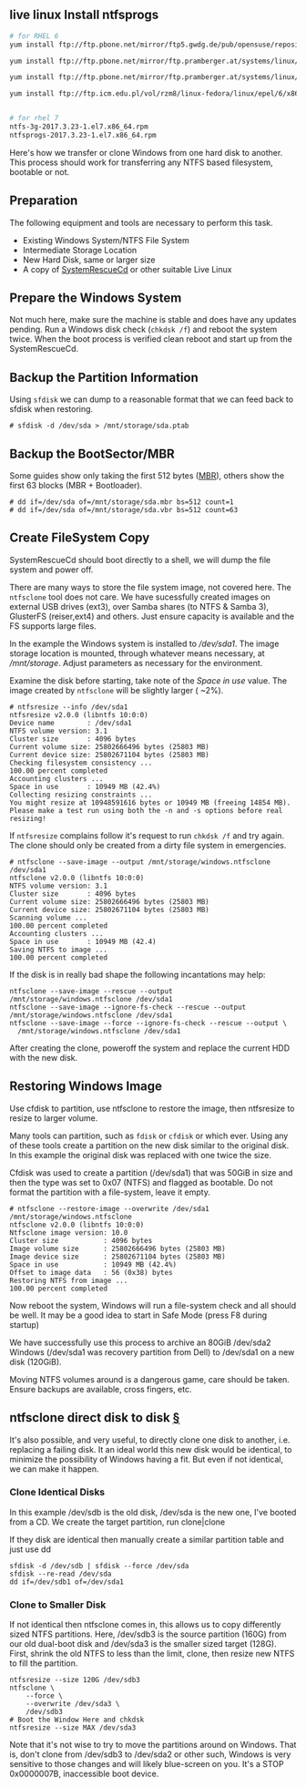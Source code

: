 

## live linux Install ntfsprogs

```bash
# for RHEL 6
yum install ftp://ftp.pbone.net/mirror/ftp5.gwdg.de/pub/opensuse/repositories/Virtualization:/Appliances/RedHat_RHEL-6/x86_64/libx86emu1-1.5-1.1.x86_64.rpm

yum install ftp://ftp.pbone.net/mirror/ftp.pramberger.at/systems/linux/contrib/rhel6/x86_64/libhd-20.1-1.el6.pp.x86_64.rpm

yum install ftp://ftp.pbone.net/mirror/ftp.pramberger.at/systems/linux/contrib/rhel6/x86_64/ntfs-3g-libs-2017.3.23-1.el6.pp.x86_64.rpm

yum install ftp://ftp.icm.edu.pl/vol/rzm8/linux-fedora/linux/epel/6/x86_64/Packages/n/ntfsprogs-2017.3.23-1.el6.x86_64.rpm


# for rhel 7 
ntfs-3g-2017.3.23-1.el7.x86_64.rpm  
ntfsprogs-2017.3.23-1.el7.x86_64.rpm
```



Here's how we transfer or clone Windows from one hard disk to another. This process should work for transferring any NTFS based filesystem, bootable or not.

## Preparation

The following equipment and tools are necessary to perform this task.

- Existing Windows System/NTFS File System
- Intermediate Storage Location
- New Hard Disk, same or larger size
- A copy of [SystemRescueCd](http://www.sysresccd.org/) or other suitable Live Linux

## Prepare the Windows System

Not much here, make sure the machine is stable and does have any updates pending. Run a Windows disk check (`chkdsk /f`) and reboot the system twice. When the boot process is verified clean reboot and start up from the SystemRescueCd.

## Backup the Partition Information

Using `sfdisk` we can dump to a reasonable format that we can feed back to sfdisk when restoring.

```
# sfdisk -d /dev/sda > /mnt/storage/sda.ptab
```

## Backup the BootSector/MBR

Some guides show only taking the first 512 bytes ([MBR](http://en.wikipedia.org/wiki/Master_boot_record)), others show the first 63 blocks (MBR + Bootloader).

```
# dd if=/dev/sda of=/mnt/storage/sda.mbr bs=512 count=1
# dd if=/dev/sda of=/mnt/storage/sda.vbr bs=512 count=63
```

## Create FileSystem Copy

SystemRescueCd should boot directly to a shell, we will dump the file system and power off.

There are many ways to store the file system image, not covered here. The `ntfsclone` tool does not care. We have sucessfully created images on external USB drives (ext3), over Samba shares (to NTFS & Samba 3), GlusterFS (reiser,ext4) and others. Just ensure capacity is available and the FS supports large files.

In the example the Windows system is installed to */dev/sda1*. The image storage location is mounted, through whatever means necessary, at */mnt/storage*. Adjust parameters as necessary for the environment.

Examine the disk before starting, take note of the *Space in use* value. The image created by `ntfsclone` will be slightly larger ( ~2%).

```
# ntfsresize --info /dev/sda1
ntfsresize v2.0.0 (libntfs 10:0:0)
Device name        : /dev/sda1
NTFS volume version: 3.1
Cluster size       : 4096 bytes
Current volume size: 25802666496 bytes (25803 MB)
Current device size: 25802671104 bytes (25803 MB)
Checking filesystem consistency ...
100.00 percent completed
Accounting clusters ...
Space in use       : 10949 MB (42.4%)
Collecting resizing constraints ...
You might resize at 10948591616 bytes or 10949 MB (freeing 14854 MB).
Please make a test run using both the -n and -s options before real resizing!
```

If `ntfsresize` complains follow it's request to run `chkdsk /f` and try again. The clone should only be created from a dirty file system in emergencies.

```
# ntfsclone --save-image --output /mnt/storage/windows.ntfsclone /dev/sda1
ntfsclone v2.0.0 (libntfs 10:0:0)
NTFS volume version: 3.1
Cluster size       : 4096 bytes
Current volume size: 25802666496 bytes (25803 MB)
Current device size: 25802671104 bytes (25803 MB)
Scanning volume ...
100.00 percent completed
Accounting clusters ...
Space in use       : 10949 MB (42.4)
Saving NTFS to image ...
100.00 percent completed
```

If the disk is in really bad shape the following incantations may help:

```
ntfsclone --save-image --rescue --output /mnt/storage/windows.ntfsclone /dev/sda1
ntfsclone --save-image --ignore-fs-check --rescue --output /mnt/storage/windows.ntfsclone /dev/sda1
ntfsclone --save-image --force --ignore-fs-check --rescue --output \
  /mnt/storage/windows.ntfsclone /dev/sda1
```

After creating the clone, poweroff the system and replace the current HDD with the new disk.

## Restoring Windows Image

Use cfdisk to partition, use ntfsclone to restore the image, then ntfsresize to resize to larger volume.

Many tools can partition, such as `fdisk` or `cfdisk` or which ever. Using any of these tools create a partition on the new disk similar to the original disk. In this example the original disk was replaced with one twice the size.

Cfdisk was used to create a partition (/dev/sda1) that was 50GiB in size and then the type was set to 0x07 (NTFS) and flagged as bootable. Do not format the partition with a file-system, leave it empty.

```
# ntfsclone --restore-image --overwrite /dev/sda1 /mnt/storage/windows.ntfsclone
ntfsclone v2.0.0 (libntfs 10:0:0)
Ntfsclone image version: 10.0
Cluster size           : 4096 bytes
Image volume size      : 25802666496 bytes (25803 MB)
Image device size      : 25802671104 bytes (25803 MB)
Space in use           : 10949 MB (42.4%)
Offset to image data   : 56 (0x38) bytes
Restoring NTFS from image ...
100.00 percent completed
```

Now reboot the system, Windows will run a file-system check and all should be well. It may be a good idea to start in Safe Mode (press F8 during startup)

We have successfully use this process to archive an 80GiB /dev/sda2 Windows (/dev/sda1 was recovery partition from Dell) to /dev/sda1 on a new disk (120GiB).

Moving NTFS volumes around is a dangerous game, care should be taken. Ensure backups are available, cross fingers, etc.

## ntfsclone direct disk to disk [§](http://edoceo.com/exemplar/ntfsclone-transfer-windows#disk2disk)

It's also possible, and very useful, to directly clone one disk to another, i.e. replacing a failing disk. It an ideal world this new disk would be identical, to minimize the possibility of Windows having a fit. But even if not identical, we can make it happen.

### Clone Identical Disks

In this example /dev/sdb is the old disk, /dev/sda is the new one, I've booted from a CD. We create the target partition, run clone|clone

If they disk are identical then manually create a similar partition table and just use dd

```
sfdisk -d /dev/sdb | sfdisk --force /dev/sda
sfdisk --re-read /dev/sda
dd if=/dev/sdb1 of=/dev/sda1
```

### Clone to Smaller Disk

If not identical then ntfsclone comes in, this allows us to copy differently sized NTFS partitions. Here, /dev/sdb3 is the source partition (160G) from our old dual-boot disk and /dev/sda3 is the smaller sized target (128G). First, shrink the old NTFS to less than the limit, clone, then resize new NTFS to fill the partition.

```
ntfsresize --size 120G /dev/sdb3
ntfsclone \
    --force \
    --overwrite /dev/sda3 \
    /dev/sdb3
# Boot the Window Here and chkdsk
ntfsresize --size MAX /dev/sda3
```

Note that it's not wise to try to move the partitions around on Windows. That is, don't clone from /dev/sdb3 to /dev/sda2 or other such, Windows is very sensitive to those changes and will likely blue-screen on you. It's a STOP 0x0000007B, inaccessible boot device.